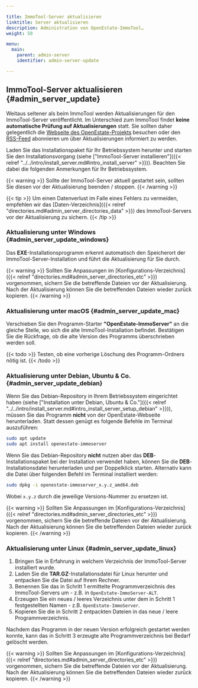 ```yaml
---

title: ImmoTool-Server aktualisieren
linktitle: Server aktualisieren
description: Administration von OpenEstate-ImmoTool…
weight: 50

menu:
  main:
    parent: admin-server
    identifier: admin-server-update

---
```


## ImmoTool-Server aktualisieren {#admin_server_update}

Weitaus seltener als beim ImmoTool werden Aktualisierungen für den ImmoTool-Server veröffentlicht. Im Unterschied zum ImmoTool findet **keine automatische Prüfung auf Aktualisierungen** statt. Sie sollten daher gelegentlich die [Webseite des OpenEstate-Projekts](https://openestate.org/) besuchen oder den [RSS-Feed](https://openestate.org/news/feed/de/rss/) abonnieren um über Aktualisierungen informiert zu werden.

Laden Sie das Installationspaket für Ihr Betriebssystem herunter und starten Sie den Installationsvorgang (siehe ["ImmoTool-Server installieren"]({{< relref "../../intro/install_server.md#intro_install_server" >}})). Beachten Sie dabei die folgenden Anmerkungen für Ihr Betriebssystem.

{{< warning >}}
Sollte der ImmoTool-Server aktuell gestartet sein, sollten Sie diesen vor der Aktualisierung beenden / stoppen.
{{< /warning >}}

{{< tip >}}
Um einen Datenverlust im Falle eines Fehlers zu vermeiden, empfehlen wir das [Daten-Verzeichnis]({{< relref "directories.md#admin_server_directories_data" >}}) des ImmoTool-Servers vor der Aktualisierung zu sichern.
{{< /tip >}}


### Aktualisierung unter Windows {#admin_server_update_windows}

Das **EXE**-Installationsprogramm erkennt automatisch den Speicherort der ImmoTool-Server-Installation und führt die Aktualisierung für Sie durch.

{{< warning >}}
Sollten Sie Anpassungen im [Konfigurations-Verzeichnis]({{< relref "directories.md#admin_server_directories_etc" >}}) vorgenommen, sichern Sie die betreffende Dateien vor der Aktualisierung. Nach der Aktualisierung können Sie die betreffenden Dateien wieder zurück kopieren.
{{< /warning >}}


### Aktualisierung unter macOS {#admin_server_update_mac}

Verschieben Sie den Programm-Starter **"OpenEstate-ImmoServer"** an die gleiche Stelle, wo sich die alte ImmoTool-Installation befindet. Bestätigen Sie die Rückfrage, ob die alte Version des Programms überschrieben werden soll.

{{< todo >}}
Testen, ob eine vorherige Löschung des Programm-Ordners nötig ist.
{{< /todo >}}


### Aktualisierung unter Debian, Ubuntu & Co. {#admin_server_update_debian}

Wenn Sie das Debian-Repository in Ihrem Betriebssystem eingerichtet haben (siehe ["Installation unter Debian, Ubuntu & Co."]({{< relref "../../intro/install_server.md#intro_install_server_setup_debian" >}})), müssen Sie das Programm **nicht** von der OpenEstate-Webseite herunterladen. Statt dessen genügt es folgende Befehle im Terminal auszuführen:

```bash
sudo apt update
sudo apt install openestate-immoserver
```

Wenn Sie das Debian-Repository **nicht** nutzen aber das **DEB**-Installationspaket bei der Installation verwendet haben, können Sie die **DEB**-Installationsdatei herunterladen und per Doppelklick starten. Alternativ kann die Datei über folgenden Befehl im Terminal installiert werden:

```bash
sudo dpkg -i openestate-immoserver_x.y.z_amd64.deb
```

Wobei `x.y.z` durch die jeweilige Versions-Nummer zu ersetzen ist.

{{< warning >}}
Sollten Sie Anpassungen im [Konfigurations-Verzeichnis]({{< relref "directories.md#admin_server_directories_etc" >}}) vorgenommen, sichern Sie die betreffende Dateien vor der Aktualisierung. Nach der Aktualisierung können Sie die betreffenden Dateien wieder zurück kopieren.
{{< /warning >}}


### Aktualisierung unter Linux {#admin_server_update_linux}

1.  Bringen Sie in Erfahrung in welchem Verzeichnis der ImmoTool-Server installiert wurde.
2.  Laden Sie die **TAR.GZ**-Installationsdatei für Linux herunter und entpacken Sie die Datei auf Ihrem Rechner. 
3.  Benennen Sie das in Schritt 1 ermittelte Programmverzeichnis des ImmoTool-Servers um - z.B. in `OpenEstate-ImmoServer-ALT`.
4.  Erzeugen Sie ein neues / leeres Verzeichnis unter dem in Schritt 1 festgestellten Namen - z.B. `OpenEstate-ImmoServer`.
5.  Kopieren Sie die in Schritt 2 entpackten Dateien in das neue / leere Programmverzeichnis.

Nachdem das Programm in der neuen Version erfolgreich gestartet werden konnte, kann das in Schritt 3 erzeugte alte Programmverzeichnis bei Bedarf gelöscht werden.

{{< warning >}}
Sollten Sie Anpassungen im [Konfigurations-Verzeichnis]({{< relref "directories.md#admin_server_directories_etc" >}}) vorgenommen, sichern Sie die betreffende Dateien vor der Aktualisierung. Nach der Aktualisierung können Sie die betreffenden Dateien wieder zurück kopieren.
{{< /warning >}}
